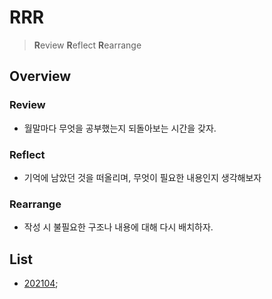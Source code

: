 # RRR

> **R**eview **R**eflect **R**earrange

## Overview

### Review

- 월말마다 무엇을 공부했는지 되돌아보는 시간을 갖자.

### Reflect

- 기억에 남았던 것을 떠올리며, 무엇이 필요한 내용인지 생각해보자

### Rearrange

- 작성 시 불필요한 구조나 내용에 대해 다시 배치하자.

## List

- [202104](./202104.md);
